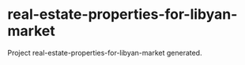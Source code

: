# real-estate-properties-for-libyan-market
Project real-estate-properties-for-libyan-market generated.
